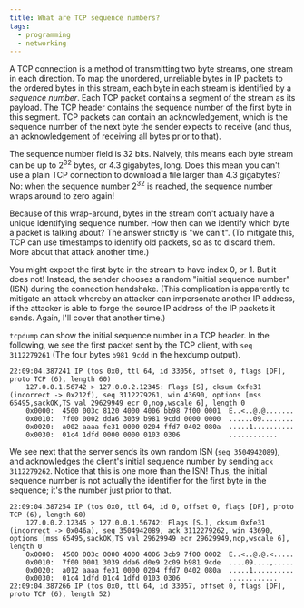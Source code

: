 ```yaml
---
title: What are TCP sequence numbers?
tags:
  - programming
  - networking
---
```


A TCP connection is a method of transmitting two byte streams,
one stream in each direction.
To map the unordered, unreliable bytes in IP packets to the ordered bytes in this stream,
each byte in each stream is identified by a _sequence number_.
Each TCP packet contains a segment of the stream as its payload.
The TCP header contains the sequence number of the first byte in this segment.
TCP packets can contain an acknowledgement,
which is the sequence number of the next byte the sender expects to receive
(and thus, an acknowledgement of receiving all bytes prior to that).

The sequence number field is 32 bits.
Naively, this means each byte stream can be up to 2<sup>32</sup> bytes,
or 4.3 gigabytes, long.
Does this mean you can't use a plain TCP connection to download a file larger than 4.3 gigabytes?
No: when the sequence number 2<sup>32</sup> is reached,
the sequence number wraps around to zero again!

Because of this wrap-around,
bytes in the stream don't actually have a unique identifying sequence number.
How then can we identify which byte a packet is talking about?
The answer strictly is "we can't".
(To mitigate this, TCP can use timestamps to identify old packets,
so as to discard them.
More about that attack another time.)

You might expect the first byte in the stream to have index 0, or 1.
But it does not!
Instead, the sender chooses a random "initial sequence number" (ISN)
during the connection handshake.
(This complication is apparently to mitigate an attack
whereby an attacker can impersonate another IP address,
if the attacker is able to forge the source IP address of the IP packets it sends.
Again, I'll cover that another time.)

`tcpdump` can show the initial sequence number in a TCP header.
In the following, we see the first packet sent by the TCP client,
with `seq 3112279261` (The four bytes `b981 9cdd` in the hexdump output).

```
22:09:04.387241 IP (tos 0x0, ttl 64, id 33056, offset 0, flags [DF], proto TCP (6), length 60)
    127.0.0.1.56742 > 127.0.0.2.12345: Flags [S], cksum 0xfe31 (incorrect -> 0x212f), seq 3112279261, win 43690, options [mss 65495,sackOK,TS val 29629949 ecr 0,nop,wscale 6], length 0
	0x0000:  4500 003c 8120 4000 4006 bb98 7f00 0001  E..<..@.@.......
	0x0010:  7f00 0002 dda6 3039 b981 9cdd 0000 0000  ......09........
	0x0020:  a002 aaaa fe31 0000 0204 ffd7 0402 080a  .....1..........
	0x0030:  01c4 1dfd 0000 0000 0103 0306            ............
```

We see next that the server sends its own random ISN (`seq 3504942089`),
and acknowledges the client's initial sequence number by sending `ack 3112279262`.
Notice that this is one more than the ISN!
Thus, the initial sequence number is not actually the identifier for the first byte in the sequence;
it's the number just prior to that.

```
22:09:04.387254 IP (tos 0x0, ttl 64, id 0, offset 0, flags [DF], proto TCP (6), length 60)
    127.0.0.2.12345 > 127.0.0.1.56742: Flags [S.], cksum 0xfe31 (incorrect -> 0x046a), seq 3504942089, ack 3112279262, win 43690, options [mss 65495,sackOK,TS val 29629949 ecr 29629949,nop,wscale 6], length 0
	0x0000:  4500 003c 0000 4000 4006 3cb9 7f00 0002  E..<..@.@.<.....
	0x0010:  7f00 0001 3039 dda6 d0e9 2c09 b981 9cde  ....09....,.....
	0x0020:  a012 aaaa fe31 0000 0204 ffd7 0402 080a  .....1..........
	0x0030:  01c4 1dfd 01c4 1dfd 0103 0306            ............
22:09:04.387266 IP (tos 0x0, ttl 64, id 33057, offset 0, flags [DF], proto TCP (6), length 52)
```
